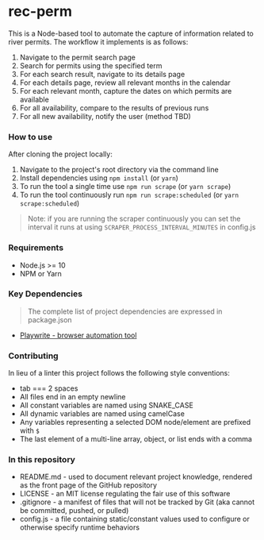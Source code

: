# rec-perm

This is a Node-based tool to automate the capture of information related to river permits. The workflow it implements is as follows:

1. Navigate to the permit search page
1. Search for permits using the specified term
1. For each search result, navigate to its details page
1. For each details page, review all relevant months in the calendar
1. For each relevant month, capture the dates on which permits are available
1. For all availability, compare to the results of previous runs
1. For all new availability, notify the user (method TBD)

### How to use

After cloning the project locally:
1. Navigate to the project's root directory via the command line
1. Install dependencies using `npm install` (or `yarn`)
1. To run the tool a single time use `npm run scrape` (or `yarn scrape`)
1. To run the tool continuously run `npm run scrape:scheduled` (or `yarn scrape:scheduled`)
> Note: if you are running the scraper continuously you can set the interval it runs at using `SCRAPER_PROCESS_INTERVAL_MINUTES` in config.js
### Requirements

* Node.js >= 10
* NPM or Yarn

### Key Dependencies
> The complete list of project dependencies are expressed in package.json

* [Playwrite - browser automation tool](https://playwright.dev/docs/api/class-playwright)

### Contributing

In lieu of a linter this project follows the following style conventions:
* tab === 2 spaces
* All files end in an empty newline
* All constant variables are named using SNAKE_CASE
* All dynamic variables are named using camelCase
* Any variables representing a selected DOM node/element are prefixed with `$`
* The last element of a multi-line array, object, or list ends with a comma


### In this repository
* README.md - used to document relevant project knowledge, rendered as the front page of the GitHub repository
* LICENSE - an MIT license regulating the fair use of this software
* .gitignore - a manifest of files that will not be tracked by Git (aka cannot be committed, pushed, or pulled)
* config.js - a file containing static/constant values used to configure or otherwise specify runtime behaviors